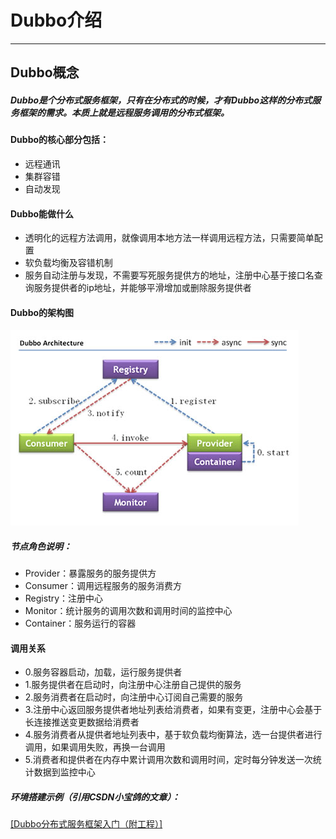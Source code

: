 # Dubbo介绍
---
## Dubbo概念
##### Dubbo是个分布式服务框架，只有在分布式的时候，才有Dubbo这样的分布式服务框架的需求。本质上就是远程服务调用的分布式框架。
#### Dubbo的核心部分包括：
* 远程通讯
* 集群容错
* 自动发现

#### Dubbo能做什么
* 透明化的远程方法调用，就像调用本地方法一样调用远程方法，只需要简单配置
* 软负载均衡及容错机制
* 服务自动注册与发现，不需要写死服务提供方的地址，注册中心基于接口名查询服务提供者的ip地址，并能够平滑增加或删除服务提供者

#### Dubbo的架构图
![](images/架构.png)
##### 节点角色说明：
* Provider：暴露服务的服务提供方
* Consumer：调用远程服务的服务消费方
* Registry：注册中心
* Monitor：统计服务的调用次数和调用时间的监控中心
* Container：服务运行的容器

#### 调用关系
* 0.服务容器启动，加载，运行服务提供者
* 1.服务提供者在启动时，向注册中心注册自己提供的服务
* 2.服务消费者在启动时，向注册中心订阅自己需要的服务
* 3.注册中心返回服务提供者地址列表给消费者，如果有变更，注册中心会基于长连接推送变更数据给消费者
* 4.服务消费者从提供者地址列表中，基于软负载均衡算法，选一台提供者进行调用，如果调用失败，再换一台调用
* 5.消费者和提供者在内存中累计调用次数和调用时间，定时每分钟发送一次统计数据到监控中心

##### 环境搭建示例（引用CSDN小宝鸽的文章）：
<a href="http://blog.csdn.net/u013142781/article/details/50387583" target="_blank">[Dubbo分布式服务框架入门（附工程）]</a>
